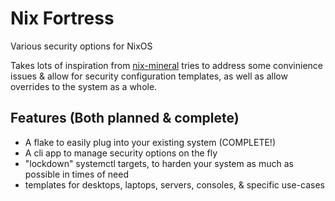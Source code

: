 # Nix Fortress

Various security options for NixOS

Takes lots of inspiration from [nix-mineral](https://github.com/cynicsketch/nix-mineral) tries to address some convinience issues & allow for security configuration templates, as well as allow overrides to the system as a whole.

## Features (Both planned & complete)
- A flake to easily plug into your existing system (COMPLETE!)
- A cli app to manage security options on the fly
- "lockdown" systemctl targets, to harden your system as much as possible in times of need
- templates for desktops, laptops, servers, consoles, & specific use-cases